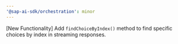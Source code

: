 ```yaml
---
'@sap-ai-sdk/orchestration': minor
---
```


[New Functionality] Add `findChoiceByIndex()` method to find specific choices by index in streaming responses.
